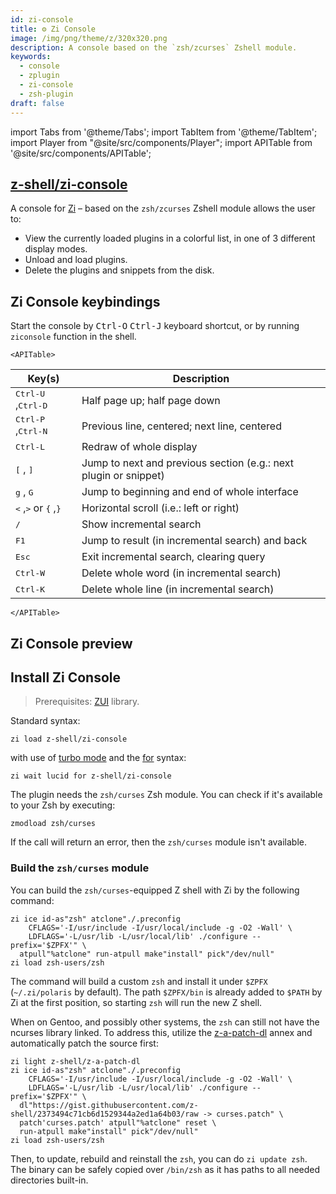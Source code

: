 ```yaml
---
id: zi-console
title: ⚙️ Zi Console
image: /img/png/theme/z/320x320.png
description: A console based on the `zsh/zcurses` Zshell module.
keywords:
  - console
  - zplugin
  - zi-console
  - zsh-plugin
draft: false
---
```


<!-- @format -->

import Tabs from '@theme/Tabs'; import TabItem from '@theme/TabItem'; import Player from "@site/src/components/Player"; import APITable from '@site/src/components/APITable';

## <i class="fa-brands fa-github"></i> [z-shell/zi-console][]

A console for [Zi][] – based on the `zsh/zcurses` Zshell module allows the user to:

- View the currently loaded plugins in a colorful list, in one of 3 different display modes.
- Unload and load plugins.
- Delete the plugins and snippets from the disk.

## Zi Console keybindings

Start the console by <kbd>Ctrl-O</kbd> <kbd>Ctrl-J</kbd> keyboard shortcut, or by running `ziconsole` function in the shell.

```mdx-code-block
<APITable>
```

| Key(s) | Description |
| --- | --- |
| <kbd>Ctrl-U</kbd> ,<kbd>Ctrl-D</kbd> | Half page up; half page down |
| <kbd>Ctrl-P</kbd> ,<kbd>Ctrl-N</kbd> | Previous line, centered; next line, centered |
| <kbd>Ctrl-L</kbd> | Redraw of whole display |
| <kbd>[</kbd> , <kbd>]</kbd> | Jump to next and previous section (e.g.: next plugin or snippet) |
| <kbd>g</kbd> , <kbd>G</kbd> | Jump to beginning and end of whole interface |
| <kbd>&lt;</kbd> ,<kbd>&gt;</kbd> or <kbd>&#123;</kbd> ,<kbd>&#125;</kbd> | Horizontal scroll (i.e.: left or right) |
| <kbd>/</kbd> | Show incremental search |
| <kbd>F1</kbd> | Jump to result (in incremental search) and back |
| <kbd>Esc</kbd> | Exit incremental search, clearing query |
| <kbd>Ctrl-W</kbd> | Delete whole word (in incremental search) |
| <kbd>Ctrl-K</kbd> | Delete whole line (in incremental search) |

```mdx-code-block
</APITable>
```

## Zi Console preview

<Player
  src='https://asciinema.org/a/512999.cast'
  rows={21}
  cols={125}
  preload
/>

## Install Zi Console

> Prerequisites: [ZUI][z-shell/zui] library.

<Tabs>
  <TabItem value="standard" label="Standard" default>

Standard syntax:

```shell
zi load z-shell/zi-console
```

  </TabItem>
  <TabItem value="turbo-mode" label="Turbo mode" default>

with use of [turbo mode][4] and the [for][5] syntax:

```shell
zi wait lucid for z-shell/zi-console
```

  </TabItem>
</Tabs>

The plugin needs the `zsh/curses` Zsh module. You can check if it's available to your Zsh by executing:

```shell
zmodload zsh/curses
```

If the call will return an error, then the `zsh/curses` module isn't available.

### Build the `zsh/curses` module

You can build the `zsh/curses`-equipped Z shell with Zi by the following command:

```shell showLineNumbers
zi ice id-as"zsh" atclone"./.preconfig
    CFLAGS='-I/usr/include -I/usr/local/include -g -O2 -Wall' \
    LDFLAGS='-L/usr/lib -L/usr/local/lib' ./configure --prefix='$ZPFX'" \
  atpull"%atclone" run-atpull make"install" pick"/dev/null"
zi load zsh-users/zsh
```

The command will build a custom `zsh` and install it under `$ZPFX` (`~/.zi/polaris` by default). The path `$ZPFX/bin` is already added to `$PATH` by Zi at the first position, so starting `zsh` will run the new Z shell.

When on Gentoo, and possibly other systems, the `zsh` can still not have the ncurses library linked. To address this, utilize the [z-a-patch-dl][6] annex and automatically patch the source first:

```shell showLineNumbers
zi light z-shell/z-a-patch-dl
zi ice id-as"zsh" atclone"./.preconfig
    CFLAGS='-I/usr/include -I/usr/local/include -g -O2 -Wall' \
    LDFLAGS='-L/usr/lib -L/usr/local/lib' ./configure --prefix='$ZPFX'" \
  dl"https://gist.githubusercontent.com/z-shell/2373494c71cb6d1529344a2ed1a64b03/raw -> curses.patch" \
  patch'curses.patch' atpull"%atclone" reset \
  run-atpull make"install" pick"/dev/null"
zi load zsh-users/zsh
```

Then, to update, rebuild and reinstall the `zsh`, you can do `zi update zsh`. The binary can be safely copied over `/bin/zsh` as it has paths to all needed directories built-in.

<!-- end-of-file -->
<!-- links -->

[4]: /docs/getting_started/overview#turbo-mode-zsh--53
[5]: /docs/guides/syntax/for

<!-- external -->

[zi]: https://github.com/z-shell/zi
[z-shell/zui]: https://github.com/z-shell/zui
[6]: https://github.com/z-shell/z-a-patch-dl
[z-shell/zi-console]: https://github.com/z-shell/zi-console
